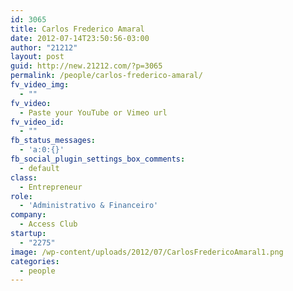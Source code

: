 ```yaml
---
id: 3065
title: Carlos Frederico Amaral
date: 2012-07-14T23:50:56-03:00
author: "21212"
layout: post
guid: http://new.21212.com/?p=3065
permalink: /people/carlos-frederico-amaral/
fv_video_img:
  - ""
fv_video:
  - Paste your YouTube or Vimeo url
fv_video_id:
  - ""
fb_status_messages:
  - 'a:0:{}'
fb_social_plugin_settings_box_comments:
  - default
class:
  - Entrepreneur
role:
  - 'Administrativo & Financeiro'
company:
  - Access Club
startup:
  - "2275"
image: /wp-content/uploads/2012/07/CarlosFredericoAmaral1.png
categories:
  - people
---
```

